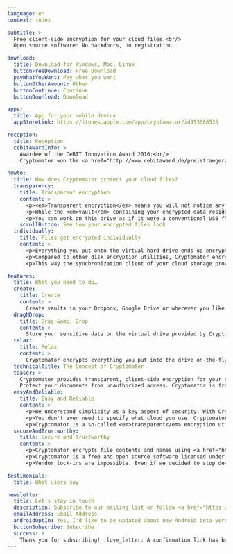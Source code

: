 ```yaml
---
language: en
context: index

subtitle: >
  Free client-side encryption for your cloud files.<br/>
  Open source software: No backdoors, no registration.

download:
  title: Download for Windows, Mac, Linux
  buttonFreeDownload: Free Download
  payWhatYouWant: Pay what you want
  buttonOtherAmount: Other
  buttonContinue: Continue
  buttonDownload: Download

apps:
  title: App for your mobile device
  appStoreLink: https://itunes.apple.com/app/cryptomator/id953086535

reception:
  title: Reception
  cebitAwardInfo: >
    Awardee of the CeBIT Innovation Award 2016:<br/>
    Cryptomator won the <a href="http://www.cebitaward.de/preistraeger/finalisten-2016/cryptomator.html" target="_blank">Special Award for Usable Security and Privacy</a>.

howto:
  title: How does Cryptomator protect your cloud files?
  transparency:
    title: Transparent encryption
    content: >
      <p><em>Transparent encryption</em> means you will not notice any difference in working with your files.</p>
      <p>While the <em>vault</em> containing your encrypted data resides somewhere in your cloud folder, Cryptomator provides a virtual hard drive through which you can access your files.</p>
      <p>You can work on this drive as if it were a conventional USB flash drive.</p>
    scrollButton: See how your encrypted files look
  individually:
    title: Files get encrypted individually
    content: >
      <p>Everything you put onto the virtual hard drive ends up encrypted in your vault.</p>
      <p>Compared to other disk encryption utilities, Cryptomator encrypts each file individually. So if you edit just a small text file, only the corresponding encrypted file is changed.</p>
      <p>This way the synchronization client of your cloud storage provider knows exactly what needs to be uploaded and what doesn&apos;t.</p>

features:
  title: What you need to do…
  create:
    title: Create
    content: >
      Create vaults in your Dropbox, Google Drive or wherever you like. Assign a passphrase and you're ready to go.
  dragNDrop:
    title: Drag &amp; Drop
    content: >
      Store your sensitive data on the virtual drive provided by Cryptomator. Wasn&apos;t that easy?
  relax:
    title: Relax
    content: >
      Cryptomator encrypts everything you put into the drive on-the-fly. Your cloud is now secure.
  technicalTitle: The Concept of Cryptomator
  teaser: >
    Cryptomator provides transparent, client-side encryption for your cloud.
    Protect your documents from unauthorized access. Cryptomator is free and open source software, so you can rest assured there are no backdoors.
  easyAndReliable:
    title: Easy and Reliable
    content: >
      <p>We understand simplicity as a key aspect of security. With Cryptomator you don't have to deal with accounts, key management, cloud access grants or cipher configurations. Just choose a password and you're ready to go.</p>
      <p>You don't even need to specify what cloud you use. Cryptomator encrypts files and doesn't care where you store them. This makes it a lightweight application, which we believe is a huge benefit for reliability. Complexity would kill security.</p>
      <p>Cryptomator is a so-called <em>transparent</em> encryption utility. This means that you don't have to learn new workflows. Just work with your files as you're used to.</p>
  secureAndTrustworthy:
    title: Secure and Trustworthy
    content: >
      <p>Cryptomator encrypts file contents and names using <a href="https://en.wikipedia.org/wiki/Advanced_Encryption_Standard" target="_blank">AES</a>. Your passphrase is protected against bruteforcing attempts using <a href="https://en.wikipedia.org/wiki/Scrypt" target="_blank">scrypt</a>. Directory structures get obfuscated. The only thing which cannot be encrypted without breaking your cloud synchronization is the modification date of your files.</p>
      <p>Cryptomator is a free and open source software licensed under the MIT / X Consortium License. This allows anyone to check our code. It is impossible to introduce backdoors for third parties. Also we cannot hide vulnerabilities. And the best thing is: There is no need to trust us, as you can control us!</p>
      <p>Vendor lock-ins are impossible. Even if we decided to stop development: The source code is already cloned by hundreds of other developers. As you don't need an account, you will never stand in front of locked doors.</p>

testimonials:
  title: What users say

newsletter:
  title: Let's stay in touch
  description: Subscribe to our mailing list or follow <a href="https://twitter.com/Cryptomator" target="_blank">@Cryptomator</a> on Twitter.
  emailAddress: Email Address
  androidOptIn: Yes, I'd like to be updated about new Android beta versions
  buttonSubscribe: Subscribe
  success: >
    Thank you for subscribing! :love_letter: A confirmation link has been sent to your email address.
---
```

